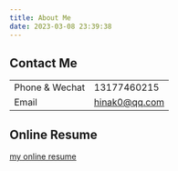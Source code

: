 ```yaml
---
title: About Me
date: 2023-03-08 23:39:38
---
```


## Contact Me

|                |               |
| -------------- | ------------- |
| Phone & Wechat | 13177460215   |
| Email          | hinak0@qq.com |

## Online Resume

[my online resume](/about/resume)
